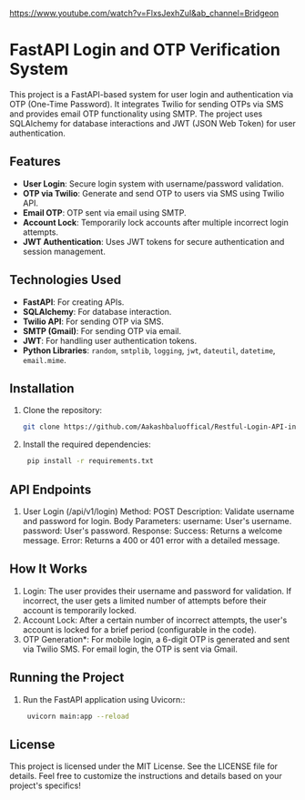 
https://www.youtube.com/watch?v=FlxsJexhZuI&ab_channel=Bridgeon


# FastAPI Login and OTP Verification System

This project is a FastAPI-based system for user login and authentication via OTP (One-Time Password). It integrates Twilio for sending OTPs via SMS and provides email OTP functionality using SMTP. The project uses SQLAlchemy for database interactions and JWT (JSON Web Token) for user authentication.

## Features

- **User Login**: Secure login system with username/password validation.
- **OTP via Twilio**: Generate and send OTP to users via SMS using Twilio API.
- **Email OTP**: OTP sent via email using SMTP.
- **Account Lock**: Temporarily lock accounts after multiple incorrect login attempts.
- **JWT Authentication**: Uses JWT tokens for secure authentication and session management.

## Technologies Used

- **FastAPI**: For creating APIs.
- **SQLAlchemy**: For database interaction.
- **Twilio API**: For sending OTP via SMS.
- **SMTP (Gmail)**: For sending OTP via email.
- **JWT**: For handling user authentication tokens.
- **Python Libraries**: `random`, `smtplib`, `logging`, `jwt`, `dateutil`, `datetime`, `email.mime`.

## Installation

1. Clone the repository:
   ```bash
   git clone https://github.com/Aakashbaluoffical/Restful-Login-API-in-python.git
2. Install the required dependencies:
    ```bash
     pip install -r requirements.txt


## API Endpoints

1. User Login (/api/v1/login)
    Method: POST
    Description: Validate username and password for login.
    Body Parameters:
    username: User's username.
    password: User's password.
    Response:
    Success: Returns a welcome message.
    Error: Returns a 400 or 401 error with a detailed message.

## How It Works
  1. Login: The user provides their username and password for validation. If incorrect, the user gets a limited number of attempts before their account is temporarily locked.
  2. Account Lock: After a certain number of incorrect attempts, the user's account is locked for a brief period (configurable in the code).
  3. OTP Generation*: For mobile login, a 6-digit OTP is generated and sent via Twilio SMS. For email login, the OTP is sent via Gmail.

## Running the Project      
1. Run the FastAPI application using Uvicorn::
    ```bash
     uvicorn main:app --reload

    
## License
This project is licensed under the MIT License. See the LICENSE file for details.
Feel free to customize the instructions and details based on your project's specifics!



